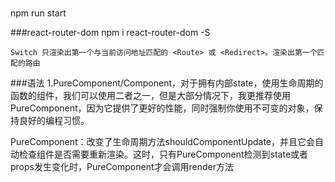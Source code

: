 ###
npm run start

###react-router-dom
npm i react-router-dom -S

`Switch 只渲染出第一个与当前访问地址匹配的 <Route> 或 <Redirect>。渲染出第一个匹配的路由`


###语法
1.PureComponent/Component，对于拥有内部state，使用生命周期的函数的组件，我们可以使用二者之一，但是大部分情况下，我更推荐使用PureComponent，因为它提供了更好的性能，同时强制你使用不可变的对象，保持良好的编程习惯。

PureComponent：改变了生命周期方法shouldComponentUpdate，并且它会自动检查组件是否需要重新渲染。这时，只有PureComponent检测到state或者props发生变化时，PureComponent才会调用render方法